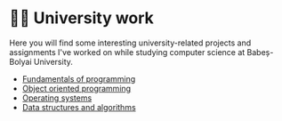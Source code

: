 # 👨‍🎓 University work

Here you will find some interesting university-related projects and assignments I've worked on while studying computer science at Babeș-Bolyai University.

- [Fundamentals of programming](https://github.com/andrei-dragan/fundamentals-of-programming)
- [Object oriented programming](https://github.com/andrei-dragan/object-oriented-programming)
- [Operating systems](https://github.com/andrei-dragan/operating-systems)
- [Data structures and algorithms](https://github.com/andrei-dragan/data-structures-and-algorithms)
